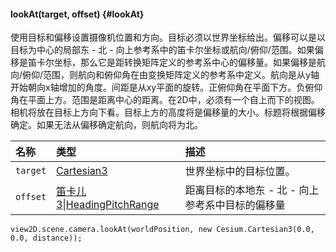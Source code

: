 #### lookAt\(target, offset\) {#lookAt}

使用目标和偏移设置摄像机位置和方向。目标必须以世界坐标给出。偏移可以是以目标为中心的局部东 - 北 - 向上参考系中的笛卡尔坐标或航向/俯仰/范围。如果偏移是笛卡尔坐标，那么它是距转换矩阵定义的参考系中心的偏移量。如果偏移是航向/俯仰/范围，则航向和俯仰角在由变换矩阵定义的参考系中定义。航向是从y轴开始朝向x轴增加的角度。间距是从xy平面的旋转。正俯仰角在平面下方。负俯仰角在平面上方。范围是距离中心的距离。在2D中，必须有一个自上而下的视图。相机将放在目标上方向下看。目标上方的高度将是偏移量的大小。标题将根据偏移确定。如果无法从偏移确定航向，则航向将为北。

| 名称 | 类型 | 描述 |
| :--- | :--- | :--- |
| `target` | [Cartesian3](https://cesiumjs.org/Cesium/Build/Documentation/Cartesian3.html) | 世界坐标中的目标位置。 |
| `offset` | [笛卡儿3](https://cesiumjs.org/Cesium/Build/Documentation/Cartesian3.html)\|[HeadingPitchRange](https://cesiumjs.org/Cesium/Build/Documentation/HeadingPitchRange.html) | 距离目标的本地东 - 北 - 向上参考系中目标的偏移量 |

```
view2D.scene.camera.lookAt(worldPosition, new Cesium.Cartesian3(0.0, 0.0, distance));
```



